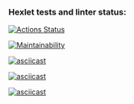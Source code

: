 ### Hexlet tests and linter status:
[![Actions Status](https://github.com/AnastasiaStepina/python-project-49/actions/workflows/hexlet-check.yml/badge.svg)](https://github.com/AnastasiaStepina/python-project-49/actions)

[![Maintainability](https://api.codeclimate.com/v1/badges/85101bb581b9f2e9c59f/maintainability)](https://codeclimate.com/github/AnastasiaStepina/python-project-49/maintainability)

[![asciicast](https://asciinema.org/a/NA6QyKYhn99Fr4dFGV73UBjj1.svg)](https://asciinema.org/a/NA6QyKYhn99Fr4dFGV73UBjj1)

[![asciicast](https://asciinema.org/a/Zj642UO8298gQq8XbmsnMEBcf.svg)](https://asciinema.org/a/Zj642UO8298gQq8XbmsnMEBcf)

[![asciicast](https://asciinema.org/a/JkK1rBdncIyEmwm3HBuenOmT0.svg)](https://asciinema.org/a/JkK1rBdncIyEmwm3HBuenOmT0)